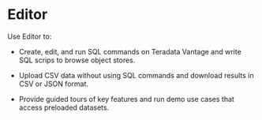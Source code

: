 # Editor
[#moe1631634446976]: #moe1631634446976

Use Editor to:

-   Create, edit, and run SQL commands on Teradata Vantage and write SQL scrips to browse object stores.

-   Upload CSV data without using SQL commands and download results in CSV or JSON format.

-   Provide guided tours of key features and run demo use cases that access preloaded datasets.


